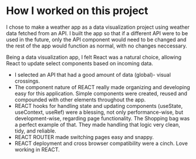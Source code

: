 # How I worked on this project

I chose to make a weather app as a data visualization project using weather data fetched from an API. I built the app so that if a different API were to be used in the future, only the API component would need to be changed and the rest of the app would function as normal, with no changes neccessary.

Being a data visualization app, I felt React was a natural choice, allowing React to update select components based on incoming data.

- I selected an API that had a good amount of data (global)- visual crossings.
- The component nature of REACT really made organizing and developing easy for this application. Simple components were created, reused and compounded with other elements throughout the app.
- REACT hooks for handling state and updating components (useState, useContext, useRef) were a blessing, not only performance-wise, but development-wise, regarding page functionality. The Shopping bag was a perfect example of that. They made handling that logic very clean, tidy, and reliable.
- REACT ROUTER made switching pages easy and snappy.
- REACT deployment and cross browser compatibility were a cinch. Love working in REACT. 
